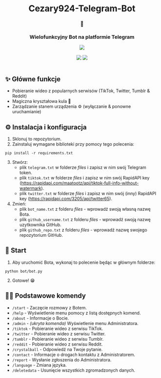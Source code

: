 <div align="center">
   <h1>Cezary924-Telegram-Bot</h1>
   <h3>🤖</h3>
   <h3>Wielofunkcyjny Bot na platformie Telegram</h3>
   <a href="https://t.me/Cezary924Bot" target="__blank"><img src="https://img.shields.io/badge/Telegram-Bot-blue.svg?logo=telegram"></a><br/><br/>
   <a href="https://github.com/Cezary924/Cezary924-Telegram-Bot/blob/master/README.md" target="__blank"><img src="https://img.shields.io/badge/lang-en-blue.svg"></a>
   <a href="https://github.com/Cezary924/Cezary924-Telegram-Bot/blob/master/README.pl-pl.md" target="__blank"><img src="https://img.shields.io/badge/lang-pl-red.svg"></a>
</div><br/>

## ✨ Główne funkcje
- Pobieranie wideo z popularnych serwisów (TikTok, Twitter, Tumblr & Reddit)
- Magiczna kryształowa kula 🔮
- Zarządzanie stanem urządzenia ⚙️ (wyłączanie & ponowne uruchamianie) 

## ⚙️ Instalacja i konfiguracja
1. Sklonuj to repozytorium.
2. Zainstaluj wymagane biblioteki przy pomocy tego polecenia:
```
pip install -r requirements.txt
```
3. Stwórz:
   - plik ```telegram.txt``` w folderze *files* i zapisz w nim swój Telegram token.
   - plik ```tiktok.txt``` w folderze *files* i zapisz w nim swój RapidAPI key (https://rapidapi.com/maatootz/api/tiktok-full-info-without-watermark).
   - plik ```twitter.txt``` w folderze *files* i zapisz w nim swój (inny) RapidAPI key (https://rapidapi.com/3205/api/twitter65).
4. Zmień:
   - plik ```bot_name.txt``` z folderu *files* - wprowadź swoją własną nazwę Bota.
   - plik ```github_username.txt``` z folderu *files* - wprowadź swoją nazwę uzytkownika GitHub.
   - plik ```github_repo.txt``` z folderu *files* - wprowadź nazwę swojego repozytorium GitHub.

## 🚀 Start
1. Aby uruchomić Bota, wykonaj to polecenie będąc w głównym folderze:
```
python bot/bot.py
```
2. Gotowe! 😁

## 🧑‍💻 Podstawowe komendy
- ```/start``` - Zaczęcie rozmowy z Botem.
- ```/help``` - Wyświetlenie menu pomocy z listą dostępnych komend.
- ```/about``` - Informacje o Bocie.
- ```/admin``` - _(ukryta komenda)_ Wyświetlenie menu Administratora.
- ```/tiktok``` - Pobieranie wideo z serwisu TikTok.
- ```/twitter``` - Pobieranie wideo z serwisu Twitter.
- ```/tumblr``` - Pobieranie wideo z serwisu Tumblr.
- ```/reddit``` - Pobieranie wideo z serwisu Reddit.
- ```/crystalball``` - Odpowiedź na Twoje pytanie.
- ```/contact``` - Informacje o drogach kontaktu z Administratorem.
- ```/report``` - Wysłanie zgłoszenia do Administratora.
- ```/language``` - Zmiana języka.
- ```/deletedata``` - Usunięcie wszystkich zgromadzonych danych.
